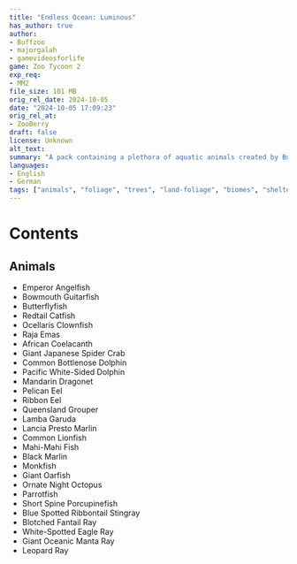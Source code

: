 ```yaml
---
title: "Endless Ocean: Luminous"
has_author: true
author: 
- Buffzoo
- majorgalah
- gamevideosforlife
game: Zoo Tycoon 2
exp_req: 
- MM2
file_size: 101 MB
orig_rel_date: 2024-10-05
date: "2024-10-05 17:09:23"
orig_rel_at: 
- ZooBerry
draft: false
license: Unknown
alt_text: 
summary: "A pack containing a plethora of aquatic animals created by Buffzoo, majorgalah, and gamevideosforlife."
languages:
- English
- German
tags: ["animals", "foliage", "trees", "land-foliage", "biomes", "shelters", "rocks", "enrichment"]
---
```


# Contents

## Animals

- Emperor Angelfish
- Bowmouth Guitarfish
- Butterflyfish
- Redtail Catfish
- Ocellaris Clownfish
- Raja Emas
- African Coelacanth
- Giant Japanese Spider Crab
- Common Bottlenose Dolphin
- Pacific White-Sided Dolphin
- Mandarin Dragonet
- Pelican Eel
- Ribbon Eel
- Queensland Grouper
- Lamba Garuda
- Lancia Presto Marlin
- Common Lionfish
- Mahi-Mahi Fish
- Black Marlin
- Monkfish
- Giant Oarfish
- Ornate Night Octopus
- Parrotfish
- Short Spine Porcupinefish
- Blue Spotted Ribbontail Stingray
- Blotched Fantail Ray
- White-Spotted Eagle Ray
- Giant Oceanic Manta Ray
- Leopard Ray